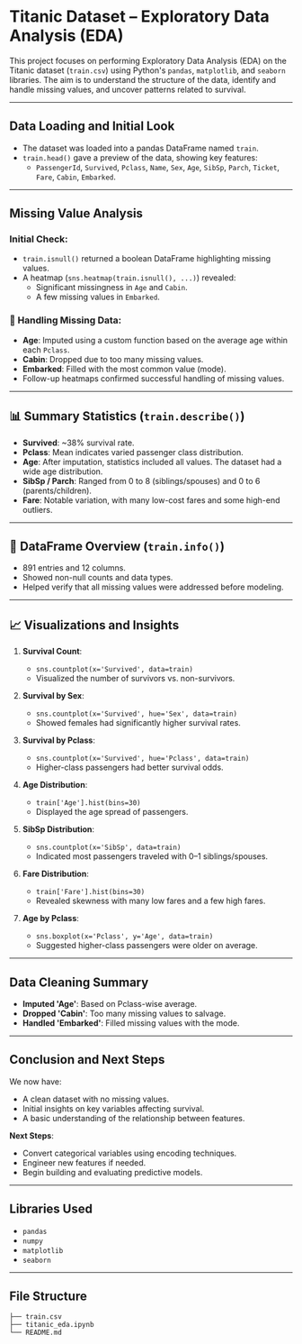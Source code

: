 #  Titanic Dataset – Exploratory Data Analysis (EDA)

This project focuses on performing Exploratory Data Analysis (EDA) on the Titanic dataset (`train.csv`) using Python's `pandas`, `matplotlib`, and `seaborn` libraries. The aim is to understand the structure of the data, identify and handle missing values, and uncover patterns related to survival.

---

##  Data Loading and Initial Look

- The dataset was loaded into a pandas DataFrame named `train`.
- `train.head()` gave a preview of the data, showing key features:
  - `PassengerId`, `Survived`, `Pclass`, `Name`, `Sex`, `Age`, `SibSp`, `Parch`, `Ticket`, `Fare`, `Cabin`, `Embarked`.

---

##  Missing Value Analysis

###  Initial Check:
- `train.isnull()` returned a boolean DataFrame highlighting missing values.
- A heatmap (`sns.heatmap(train.isnull(), ...)`) revealed:
  - Significant missingness in `Age` and `Cabin`.
  - A few missing values in `Embarked`.

### 🔧 Handling Missing Data:
- **Age**: Imputed using a custom function based on the average age within each `Pclass`.
- **Cabin**: Dropped due to too many missing values.
- **Embarked**: Filled with the most common value (mode).
- Follow-up heatmaps confirmed successful handling of missing values.

---

## 📊 Summary Statistics (`train.describe()`)

- **Survived**: ~38% survival rate.
- **Pclass**: Mean indicates varied passenger class distribution.
- **Age**: After imputation, statistics included all values. The dataset had a wide age distribution.
- **SibSp / Parch**: Ranged from 0 to 8 (siblings/spouses) and 0 to 6 (parents/children).
- **Fare**: Notable variation, with many low-cost fares and some high-end outliers.

---

## 🧾 DataFrame Overview (`train.info()`)

- 891 entries and 12 columns.
- Showed non-null counts and data types.
- Helped verify that all missing values were addressed before modeling.

---

## 📈 Visualizations and Insights

1. **Survival Count**:
   - `sns.countplot(x='Survived', data=train)`
   - Visualized the number of survivors vs. non-survivors.

2. **Survival by Sex**:
   - `sns.countplot(x='Survived', hue='Sex', data=train)`
   - Showed females had significantly higher survival rates.

3. **Survival by Pclass**:
   - `sns.countplot(x='Survived', hue='Pclass', data=train)`
   - Higher-class passengers had better survival odds.

4. **Age Distribution**:
   - `train['Age'].hist(bins=30)`
   - Displayed the age spread of passengers.

5. **SibSp Distribution**:
   - `sns.countplot(x='SibSp', data=train)`
   - Indicated most passengers traveled with 0–1 siblings/spouses.

6. **Fare Distribution**:
   - `train['Fare'].hist(bins=30)`
   - Revealed skewness with many low fares and a few high fares.

7. **Age by Pclass**:
   - `sns.boxplot(x='Pclass', y='Age', data=train)`
   - Suggested higher-class passengers were older on average.

---

##  Data Cleaning Summary

- **Imputed 'Age'**: Based on Pclass-wise average.
- **Dropped 'Cabin'**: Too many missing values to salvage.
- **Handled 'Embarked'**: Filled missing values with the mode.

---

##  Conclusion and Next Steps

We now have:

- A clean dataset with no missing values.
- Initial insights on key variables affecting survival.
- A basic understanding of the relationship between features.

**Next Steps**:
- Convert categorical variables using encoding techniques.
- Engineer new features if needed.
- Begin building and evaluating predictive models.

---

## Libraries Used

- `pandas`
- `numpy`
- `matplotlib`
- `seaborn`

---

##  File Structure

```plaintext
├── train.csv
├── titanic_eda.ipynb
└── README.md

